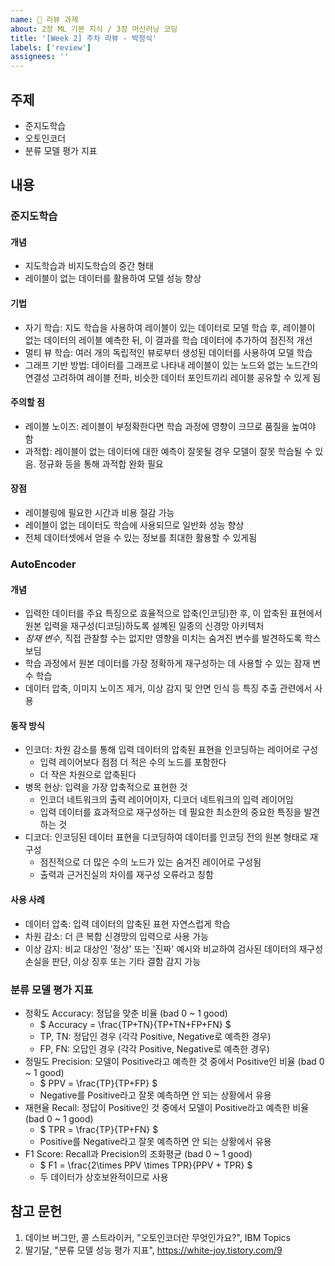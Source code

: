 ```yaml
---
name: 📝 리뷰 과제
about: 2장 ML 기본 지식 / 3장 머신러닝 코딩
title: '[Week 2] 주차 리뷰 - 박정식'
labels: ['review']
assignees: ''
---
```


## 주제
- 준지도학습
- 오토인코더
- 분류 모델 평가 지표

## 내용

### 준지도학습
#### 개념
- 지도학습과 비지도학습의 중간 형태
- 레이블이 없는 데이터를 활용하여 모델 성능 향상

#### 기법
- 자기 학습: 지도 학습을 사용하여 레이블이 있는 데이터로 모델 학습 후, 레이블이 없는 데이터의 레이블 예측한 뒤, 이 결과를 학습 데이터에 추가하여 점진적 개선
- 멀티 뷰 학습: 여러 개의 독립적인 뷰로부터 생성된 데이터를 사용하여 모델 학습
- 그래프 기반 방법: 데이터를 그래프로 나타내 레이블이 있는 노드와 없는 노드간의 연결성 고려하여 레이블 전파, 비슷한 데이터 포인트끼리 레이블 공유할 수 있게 됨

#### 주의할 점
- 레이블 노이즈: 레이블이 부정확한다면 학습 과정에 영향이 크므로 품질을 높여야 함
- 과적합: 레이블이 없는 데이터에 대한 예측이 잘못될 경우 모델이 잘못 학습될 수 있음. 정규화 등을 통해 과적합 완화 필요

#### 장점
- 레이블링에 필요한 시간과 비용 절감 가능
- 레이블이 없는 데이터도 학습에 사용되므로 일반화 성능 향상
- 전체 데이터셋에서 얻을 수 있는 정보를 최대한 활용할 수 있게됨

### AutoEncoder
#### 개념
- 입력한 데이터를 주요 특징으로 효율적으로 압축(인코딩)한 후, 이 압축된 표현에서 원본 입력을 재구성(디코딩)하도록 설꼐된 일종의 신경망 아키텍처
- *잠재 변수*, 직접 관찰할 수는 없지만 영향을 미치는 숨겨진 변수를 발견하도록 학스보딤
- 학습 과정에서 원본 데이터를 가장 정확하게 재구성하는 데 사용할 수 있는 잠재 변수 학습
- 데이터 압축, 이미지 노이즈 제거, 이상 감지 및 안면 인식 등 특징 추출 관련에서 사용

#### 동작 방식
- 인코더: 차원 감소를 통해 입력 데이터의 압축된 표현을 인코딩하는 레이어로 구성
    - 입력 레이어보다 점점 더 적은 수의 노드를 포함한다
    - 더 작은 차원으로 압축된다
- 병목 현상: 입력을 가장 압축적으로 표현한 것
    - 인코더 네트워크의 출력 레이어이자, 디코더 네트워크의 입력 레이어임
    - 입력 데이터를 효과적으로 재구성하는 데 필요한 최소한의 중요한 특징을 발견하는 것
- 디코더: 인코딩된 데이터 표현을 디코딩하여 데이터를 인코딩 전의 원본 형태로 재구성
    - 점진적으로 더 많은 수의 노드가 있는 숨겨진 레이어로 구성됨
    - 출력과 근거진실의 차이를 재구성 오류라고 칭함

#### 사용 사례
- 데이터 압축: 입력 데이터의 압축된 표현 자연스럽게 학습
- 차원 감소: 더 큰 복합 신경망의 입력으로 사용 가능
- 이상 감지: 비교 대상인 '정상' 또는 '진짜' 예시와 비교하여 검사된 데이터의 재구성 손실을 판단, 이상 징후 또는 기타 결함 감지 가능

### 분류 모델 평가 지표
- 정확도 Accuracy: 정답을 맞춘 비율 (bad 0 ~ 1 good)
    - $ Accuracy = \frac{TP+TN}{TP+TN+FP+FN} $
    - TP, TN: 정답인 경우 (각각 Positive, Negative로 예측한 경우)
    - FP, FN: 오답인 경우 (각각 Positive, Negative로 예측한 경우)
- 정밀도 Precision: 모델이 Positive라고 예측한 것 중에서 Positive인 비율 (bad 0 ~ 1 good)
    - $ PPV = \frac{TP}{TP+FP} $
    - Negative를 Positive라고 잘못 예측하면 안 되는 상황에서 유용
- 재현율 Recall: 정답이 Positive인 것 중에서 모델이 Positive라고 예측한 비율 (bad 0 ~ 1 good)
    - $ TPR = \frac{TP}{TP+FN} $
    - Positive를 Negative라고 잘못 예측하면 안 되는 상황에서 유용
- F1 Score: Recall과 Precision의 조화평균 (bad 0 ~ 1 good)
    - $ F1 = \frac{2\times PPV \times TPR}{PPV + TPR} $
    - 두 데이터가 상호보완적이므로 사용

## 참고 문헌
<!-- 참고한 자료의 제목과 링크를 작성해주세요 -->
1. 데이브 버그만, 콜 스트라이커, "오토인코더란 무엇인가요?", IBM Topics
2. 딸기달, "분류 모델 성능 평가 지표", https://white-joy.tistory.com/9